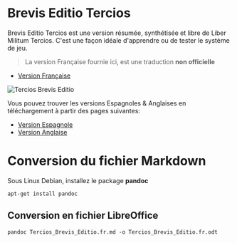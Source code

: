 # Brevis Editio Tercios

Brevis Editio Tercios est une version résumée, synthétisée et libre de Liber Militum Tercios. C'est une façon idéale d'apprendre ou de tester le système de jeu.

> La version Française fournie ici, est une traduction **non officielle**

* [Version Française](Tercios_Brevis_Editio.fr.md)

![Tercios Brevis Editio](http://thierry.bugeat.free.fr/misc/Tercios_Brevis_Editio/images/couverture.small.jpg "Tercios Brevis Editio")

Vous pouvez trouver les versions Espagnoles & Anglaises en téléchargement à partir des pages suivantes:
* [Version Espagnole](http://released.elkraken.es/brevis-editio/)
* [Version Anglaise](http://released.elkraken.es/en/brevis-editio/)

# Conversion du fichier Markdown 

Sous Linux Debian, installez le package **pandoc**


    apt-get install pandoc

## Conversion en fichier LibreOffice


    pandoc Tercios_Brevis_Editio.fr.md -o Tercios_Brevis_Editio.fr.odt
    
